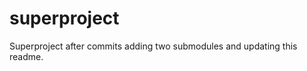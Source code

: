 superproject
============

Superproject after commits adding two submodules and updating this readme. 
